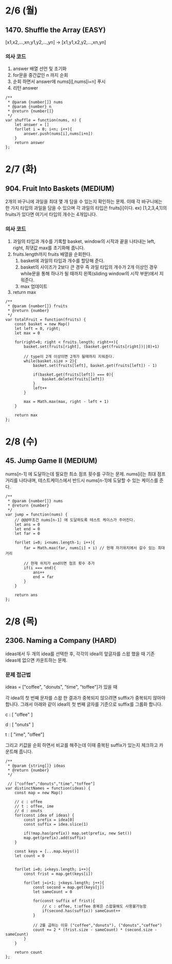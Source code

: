 # 2/6 (월)
## 1470. Shuffle the Array (EASY)
[x1,x2,...,xn,y1,y2,...,yn] -> [x1,y1,x2,y2,...,xn,yn]

### 의사 코드
1. answer 배열 선언 및 초기화
2. for문을 중간값인 n 까지 순회
3. 순회 하면서 answer에 nums[i],nums[i+n] 푸시
4. 리턴 answer

```
/**
 * @param {number[]} nums
 * @param {number} n
 * @return {number[]}
 */
var shuffle = function(nums, n) {
    let answer = []
    for(let i = 0; i<n; i++){
        answer.push(nums[i],nums[i+n])
    }
    return answer 
};
```

# 2/7 (화)
## 904. Fruit Into Baskets (MEDIUM)
2개의 바구니에 과일을 최대 몇 개 담을 수 있는지 확인하는 문제.
이때 각 바구니에는 한 가지 타입의 과일을 담을 수 있으며
각 과일의 타입은 fruits[i]이다.
ex) [1,2,3,4,1]의 fruits가 있다면 여기서 타입의 개수는 4개입니다. 

### 의사 코드
1. 과일의 타입과 개수를 기록할 basket, window의 시작과 끝을 나타내는 left, right, 최댓값 max를 초기화해 줍니다.
2. fruits.length까지 fruits 배열을 순회한다.
   1. basket에 과일의 타입과 개수를 할당해 준다.
   2. basket의 사이즈가 2보다 큰 경우 즉 과일 타입의 개수가 2개 이상인 경우 while문을 통해 하나가 될 때까지 왼쪽(sliding window의 시작 부분)에서 지워준다.
   3. max 업데이트
3. return max

```
/**
 * @param {number[]} fruits
 * @return {number}
 */
var totalFruit = function(fruits) {
    const basket = new Map()
    let left = 0, right;
    let max = 0 
    
    for(right=0; right < fruits.length; right++){
        basket.set(fruits[right], (basket.get(fruits[right])||0)+1)
        
        // type이 2개 이상이면 2개가 될때까지 지워준다.
        while(basket.size > 2){
            basket.set(fruits[left], basket.get(fruits[left]) - 1)
            
            if(basket.get(fruits[left]) === 0){
                basket.delete(fruits[left])
            }
            left++
        }
        
        max = Math.max(max, right - left + 1)
    }
    
    return max
};
```

# 2/8 (수)
## 45. Jump Game II (MEDIUM)
nums[n-1] 에 도달하는데 필요한 최소 점프 횟수를 구하는 문제.
nums[i]는 최대 점프 거리를 나타내며, 테스트케이스에서 반드시 nums[n-1]에 도달할 수 있는 케이스를 준다.

```
/**
 * @param {number[]} nums
 * @return {number}
 */
var jump = function(nums) {
    // @@@무조건 nums[n-1] 에 도달하도록 테스트 케이스가 주어진다. 
    let ans = 0 
    let end = 0 
    let far = 0
    
    for(let i=0; i<nums.length-1; i++){
        far = Math.max(far, nums[i] + i) // 현재 자기위치에서 갈수 있는 최대 거리
        
        // 현재 위치가 end이면 점프 횟수 추가 
        if(i === end){ 
            ans++
            end = far
        }
    }
    
    return ans
};
```

# 2/8 (목)
## 2306. Naming a Company (HARD)
ideas에서 두 개의 idea를 선택한 후, 각각의 idea의 앞글자를 스왑 했을 때
기존 ideas에 없으면 카운트하는 문제.

### 문제 접근법
ideas = ["coffee", "donuts", "time", "toffee"]가 있을 때

각 idea의 첫 번째 문자를 스왑 한 결과가 중복되지 않으려면 suffix가 중복되지 않아야 합니다.
그래서 아래와 같이 idea의 첫 번째 글자를 기준으로 suffix를 그룹화 합니다.

c : [ "offee" ]

d : [ "onuts" ]

t : [ "ime", "offee"] 

그리고 키값을 순회 하면서 비교를 해주는데 이때 중복된 suffix가 있는지 체크하고 카운트해 줍니다.

```
/**
 * @param {string[]} ideas
 * @return {number}
 */
 
 // ["coffee","donuts","time","toffee"]
var distinctNames = function(ideas) {
    const map = new Map()
    
    // c : offee
    // t : offee, ime
    // d : onuts
    for(const idea of ideas) {
        const prefix = idea[0]
        const suffix = idea.slice(1)
        
        if(!map.has(prefix)) map.set(prefix, new Set())
        map.get(prefix).add(suffix)
    }
    
    const keys = [...map.keys()]
    let count = 0 
    
    
    for(let i=0; i<keys.length; i++){
        const frist = map.get(keys[i])
        
        for(let j=i+1; j<keys.length; j++){
            const second = map.get(keys[j])
            let sameCount = 0
            
            for(const suffix of frist){
                // c : offee, t:offee 중복은 스왑을해도 사용불가능함
                if(second.has(suffix)) sameCount++
            }
            
            // 2를 곱하는 이유 ("coffee","donuts"), ("donuts","coffee")
            count += 2 * (frist.size - sameCount) * (second.size - sameCount)
        }
    }
   
    return count
};
```

